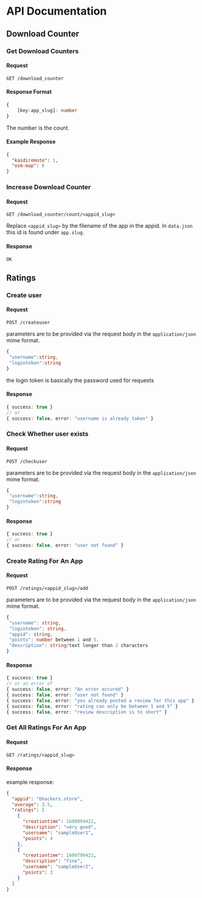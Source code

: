 # API Documentation

## Download Counter

### Get Download Counters

#### Request

```
GET /download_counter
```

#### Response Format

```ts
{
    [key:app_slug]: number
}
```

The number is the count.

#### Example Response

```json
{
  "kaidiremote": 1,
  "osm-map": 6
}
```

### Increase Download Counter

#### Request

```
GET /download_counter/count/<appid_slug>
```

Replace `<appid_slug>` by the filename of the app in the appid.
In `data.json` this id is found under `app.slug`.

#### Response

```text
OK
```

## Ratings

### Create user

#### Request

```
POST /createuser
```

parameters are to be provided via the request body in the `application/json` mime format.

```ts
{
 "username":string,
 "logintoken":string
}
```

the login token is basically the password used for requests

#### Response

```ts
{ success: true }
// or
{ success: false, error: "username is already taken" }
```

### Check Whether user exists

#### Request

```
POST /checkuser
```

parameters are to be provided via the request body in the `application/json` mime format.

```ts
{
 "username":string,
 "logintoken":string
}
```

#### Response

```ts
{ success: true }
// or
{ success: false, error: "user not found" }
```

### Create Rating For An App

#### Request

```
POST /ratings/<appid_slug>/add
```

parameters are to be provided via the request body in the `application/json` mime format.

```ts
{
 "username": string,
 "logintoken": string,
 "appid": string,
 "points": number between 1 and 5,
 "description": string/text longer than 2 characters
}
```

#### Response

```ts
{ success: true }
// or an error of
{ success: false, error: "An error occured" }
{ success: false, error: "user not found" }
{ success: false, error: "you already posted a review for this app" }
{ success: false, error: "rating can only be between 1 and 5" }
{ success: false, error: "review description is to short" }
```

### Get All Ratings For An App

#### Request

```
GET /ratings/<appid_slug>
```

#### Response

example response:

```json
{
  "appid": "bhackers.store",
  "average": 3.5,
  "ratings": [
    {
      "creationtime": 1600894422,
      "description": "very good",
      "username": "sampleUser1",
      "points": 4
    },
    {
      "creationtime": 1600799422,
      "description": "fine",
      "username": "sampleUser2",
      "points": 3
    }
  ]
}
```
